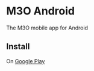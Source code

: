 # M3O Android

The M3O mobile app for Android

## Install

On [Google Play](https://play.google.com/store/apps/details?id=com.m3o.mobile)

